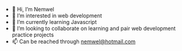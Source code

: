 - 👋 Hi, I’m Nemwel
- 👀 I’m interested in web development
- 🌱 I’m currently learning  Javascript
- 💞️ I’m looking to collaborate on learning and pair web development practice projects
- 📫 Can be reached through nemwel@hotmail.com

<!---
Nems1/Nems1 is a ✨ special ✨ repository because its `README.md` (this file) appears on your GitHub profile.
You can click the Preview link to take a look at your changes.
--->
